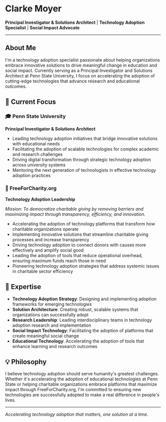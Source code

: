 # Clarke Moyer

**Principal Investigator & Solutions Architect** | **Technology Adoption Specialist** | **Social Impact Advocate**

---

## About Me

I'm a technology adoption specialist passionate about helping organizations embrace innovative solutions to drive meaningful change in education and social impact. Currently serving as a Principal Investigator and Solutions Architect at Penn State University, I focus on accelerating the adoption of cutting-edge technologies that advance research and educational outcomes.

## 🌟 Current Focus

### 🎓 Penn State University
**Principal Investigator & Solutions Architect**
- Leading technology adoption initiatives that bridge innovative solutions with educational needs
- Facilitating the adoption of scalable technologies for complex academic and research challenges
- Driving digital transformation through strategic technology adoption across university systems
- Mentoring the next generation of technologists in effective technology adoption practices

### 💝 FreeForCharity.org
**Technology Adoption Leadership**

*Mission: To democratize charitable giving by removing barriers and maximizing impact through transparency, efficiency, and innovation.*

- Accelerating the adoption of technology platforms that transform how charitable organizations operate
- Implementing innovative solutions that streamline charitable giving processes and increase transparency
- Driving technology adoption to connect donors with causes more effectively and amplify social good
- Leading the adoption of tools that reduce operational overhead, ensuring maximum funds reach those in need
- Pioneering technology adoption strategies that address systemic issues in charitable sector efficiency

## 🚀 Expertise

- **Technology Adoption Strategy**: Designing and implementing adoption frameworks for emerging technologies
- **Solution Architecture**: Creating robust, scalable systems that organizations can successfully adopt
- **Research Leadership**: Leading interdisciplinary teams in technology adoption research and implementation
- **Social Impact Technology**: Facilitating the adoption of platforms that create meaningful social change
- **Educational Technology**: Accelerating the adoption of tools that enhance learning and research outcomes

## 💡 Philosophy

I believe technology adoption should serve humanity's greatest challenges. Whether it's accelerating the adoption of educational technologies at Penn State or helping charitable organizations embrace platforms that maximize impact through FreeForCharity.org, I'm committed to ensuring new technologies are successfully adopted to make a real difference in people's lives.

---

*Accelerating technology adoption that matters, one solution at a time.*